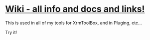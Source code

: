 # [Wiki - all info and docs and links!](https://github.com/rappen/Rappen.XTB.Helper/wiki)


This is used in all of my tools for XrmToolBox, and in Pluging, etc...

Try it!
